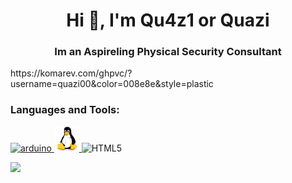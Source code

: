<h1 align="center">Hi 👋, I'm Qu4z1 or Quazi</h1>
<h3 align="center">Im an Aspireling Physical Security Consultant</h3>


<p align="left">
</p>
https://komarev.com/ghpvc/?username=quazi00&color=008e8e&style=plastic
<h3 align="left">Languages and Tools:</h3>
<p align="left"> <a href="https://www.arduino.cc/" target="_blank" rel="noreferrer"> <img src="https://cdn.worldvectorlogo.com/logos/arduino-1.svg" alt="arduino" width="40" height="40"/> </a> <a href="https://git-scm.com/" target="_blank" rel="noreferrer">  </a> <a href="https://www.linux.org/" target="_blank" rel="noreferrer"> <img src="https://raw.githubusercontent.com/devicons/devicon/master/icons/linux/linux-original.svg" alt="linux" width="40" height="40"/> </a> <img src="https://www.vectorlogo.zone/logos/w3_html5/w3_html5-icon.svg" alt="HTML5" width="40" height="40"/> </p>
<a href="https://wigle.net">
<img border="0" src="https://wigle.net/bi/fohll_IAVJhzZxMrti4jnA.png">
</a>

